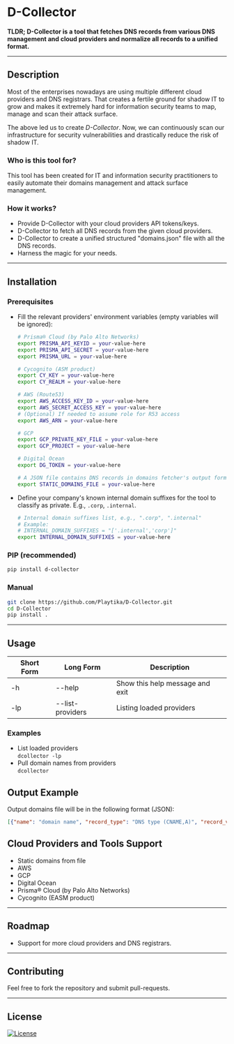 # D-Collector

**TLDR; D-Collector is a tool that fetches DNS records from various DNS management and cloud providers and
normalize all records to a unified format.**

---

## Description

Most of the enterprises nowadays are using multiple different cloud providers and DNS registrars.
That creates a fertile ground for shadow IT to grow and makes it extremely hard for information security
teams to map, manage and scan their attack surface.

The above led us to create *D-Collector*. Now, we can continuously scan our infrastructure for
security vulnerabilities and drastically reduce the risk of shadow IT.

### Who is this tool for?
This tool has been created for IT and information security practitioners to easily automate their
domains management and attack surface management.

### How it works?

- Provide D-Collector with your cloud providers API tokens/keys.
- D-Collector to fetch all DNS records from the given cloud providers. 
- D-Collector to create a unified structured "domains.json" file with all the DNS records.
- Harness the magic for your needs.

--- 

## Installation
### Prerequisites
- Fill the relevant providers' environment variables (empty variables will be ignored):
  ```bash
  # Prisma® Cloud (by Palo Alto Networks)
  export PRISMA_API_KEYID = your-value-here
  export PRISMA_API_SECRET = your-value-here
  export PRISMA_URL = your-value-here
  
  # Cycognito (ASM product)
  export CY_KEY = your-value-here
  export CY_REALM = your-value-here
  
  # AWS (Route53)
  export AWS_ACCESS_KEY_ID = your-value-here
  export AWS_SECRET_ACCESS_KEY = your-value-here
  # (Optional) If needed to assume role for R53 access
  export AWS_ARN = your-value-here
  
  # GCP
  export GCP_PRIVATE_KEY_FILE = your-value-here
  export GCP_PROJECT = your-value-here
  
  # Digital Ocean
  export DG_TOKEN = your-value-here
  
  # A JSON file contains DNS records in domains fetcher's output format
  export STATIC_DOMAINS_FILE = your-value-here
  ```
- Define your company's known internal domain suffixes for the tool to classify as private.
  E.g., `.corp`, `.internal`.
  ```bash
  # Internal domain suffixes list, e.g., ".corp", ".internal"
  # Example:
  # INTERNAL_DOMAIN_SUFFIXES = "['.internal','corp']"
  export INTERNAL_DOMAIN_SUFFIXES = your-value-here
  ```

### PIP (recommended)
```bash
pip install d-collector
```

### Manual
```bash
git clone https://github.com/Playtika/D-Collector.git
cd D-Collector
pip install .
```
---

## Usage
Short Form    | Long Form            | Description
------------- | -------------------- |-------------
-h            | --help               | Show this help message and exit
-lp            | --list-providers            | Listing loaded providers

### Examples
- List loaded providers\
```dcollector -lp```
- Pull domain names from providers\
```dcollector```

## Output Example
Output domains file will be in the following format (JSON):
```json
[{"name": "domain name", "record_type": "DNS type (CNAME,A)", "record_value": "value (ip,ec2 domain name)", "is_private": "false/true", "source": "provider/dns management tool"}]
```

## Cloud Providers and Tools Support
- Static domains from file
- AWS
- GCP
- Digital Ocean
- Prisma® Cloud (by Palo Alto Networks)
- Cycognito (EASM product)

---
## Roadmap
- Support for more cloud providers and DNS registrars.

---
## Contributing
Feel free to fork the repository and submit pull-requests.

---
## License

[![License](https://img.shields.io/badge/License-Apache_2.0-blue.svg)](https://opensource.org/licenses/Apache-2.0)
